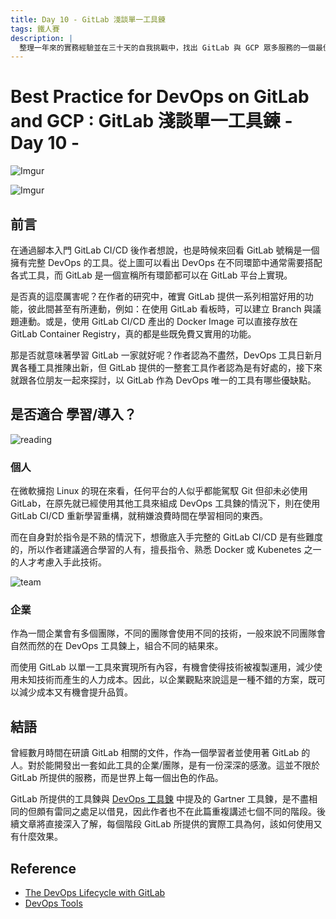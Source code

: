 ```yaml
---
title: Day 10 - GitLab 淺談單一工具鍊
tags: 鐵人賽
description: |
  整理一年來的實務經驗並在三十天的自我挑戰中，找出 GitLab 與 GCP 眾多服務的一個最佳實踐方式
---
```


# Best Practice for DevOps on GitLab and GCP : GitLab 淺談單一工具鍊 - Day 10 -

![Imgur](https://i.imgur.com/P4ALcEB.png)

![Imgur](https://i.imgur.com/11fQYbW.png)

## 前言

在通過腳本入門 GitLab CI/CD 後作者想說，也是時候來回看 GitLab 號稱是一個擁有完整 DevOps 的工具。從上圖可以看出 DevOps 在不同環節中通常需要搭配各式工具，而 GitLab 是一個宣稱所有環節都可以在 GitLab 平台上實現。

是否真的這麼厲害呢？在作者的研究中，確實 GitLab 提供一系列相當好用的功能，彼此間甚至有所連動，例如：在使用 GitLab 看板時，可以建立 Branch 與議題連動。或是，使用 GitLab CI/CD 產出的 Docker Image 可以直接存放在 GitLab Container Registry，真的都是些既免費又實用的功能。

那是否就意味著學習 GitLab 一家就好呢？作者認為不盡然，DevOps 工具日新月異各種工具推陳出新，但 GitLab 提供的一整套工具作者認為是有好處的，接下來就跟各位朋友一起來探討，以 GitLab 作為 DevOps 唯一的工具有哪些優缺點。

## 是否適合 學習/導入？

![reading](https://i.imgur.com/RagaLas.jpg)

### 個人

在微軟擁抱 Linux 的現在來看，任何平台的人似乎都能駕馭 Git 但卻未必使用 GitLab，在原先就已經使用其他工具來組成 DevOps 工具鍊的情況下，則在使用 GitLab CI/CD 重新學習重構，就稍嫌浪費時間在學習相同的東西。

而在自身對於指令是不熟的情況下，想徹底入手完整的 GitLab CI/CD 是有些難度的，所以作者建議適合學習的人有，擅長指令、熟悉 Docker 或 Kubenetes 之一的人才考慮入手此技術。 

![team](https://i.imgur.com/h0WkRVs.jpg)

### 企業

作為一間企業會有多個團隊，不同的團隊會使用不同的技術，一般來說不同團隊會自然而然的在 DevOps 工具鍊上，組合不同的結果來。

而使用 GitLab 以單一工具來實現所有內容，有機會使得技術被複製運用，減少使用未知技術而產生的人力成本。因此，以企業觀點來說這是一種不錯的方案，既可以減少成本又有機會提升品質。

## 結語

曾經數月時間在研讀 GitLab 相關的文件，作為一個學習者並使用著 GitLab 的人。對於能開發出一套如此工具的企業/團隊，是有一份深深的感激。這並不限於 GitLab 所提供的服務，而是世界上每一個出色的作品。

GitLab 所提供的工具鍊與 [DevOps 工具鍊](https://ithelp.ithome.com.tw/articles/10213443) 中提及的 Gartner 工具鍊，是不盡相同的但頗有雷同之處足以借見，因此作者也不在此篇重複講述七個不同的階段。後續文章將直接深入了解，每個階段 GitLab 所提供的實際工具為何，該如何使用又有什麼效果。

## Reference

* [The DevOps Lifecycle with GitLab](https://about.gitlab.com/stages-devops-lifecycle/)
* [DevOps Tools](https://about.gitlab.com/devops-tools/)